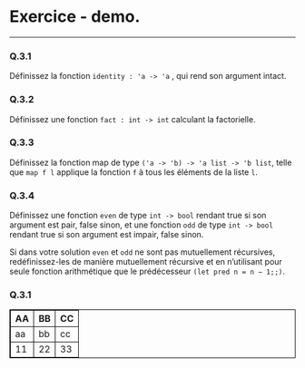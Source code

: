 # Exercice - demo.
---------

### Q.3.1 
Définissez la fonction `identity : 'a -> 'a` , qui rend son argument intact.

### Q.3.2 
Définissez une fonction  `fact : int -> int` calculant la factorielle.

### Q.3.3
 Définissez la fonction map de type `('a -> 'b) -> 'a list -> 'b list`, telle que `map f l` applique la fonction `f` à tous les éléments de la liste `l`.

### Q.3.4
Définissez une fonction `even` de type `int -> bool` rendant true si son argument est pair, false sinon, et une fonction `odd` de type `int -> bool`  rendant true si son argument est impair, false sinon. 

Si dans votre solution `even` et `odd` ne sont pas mutuellement récursives, redéfinissez-les de manière mutuellement récursive et en n’utilisant pour seule fonction arithmétique que le prédécesseur `(let pred n = n − 1;;)`.




### Q.3.1 

<style>
table, th, td {
  border: 1px solid black;
}
</style>
 <table>
  <tr><th>AA</th><th>BB</th><th>CC</th></tr>
  <tr><td>aa</td><td>bb</td><td>cc</td></tr>
  <tr><td>11</td><td>22</td><td>33</td></tr>
</table>